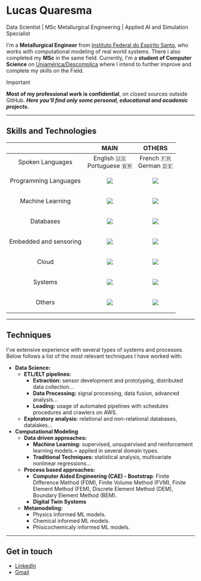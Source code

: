 # Lucas Quaresma
Data Scientist | MSc Metallurgical Engineering | Applied AI and Simulation Specialist

I'm a **Metallurgical Engineer** from [Instituto Federal do Espírito Santo](https://www.ifes.edu.br/), who works with computational modeling of real world systems. There i also completed my **MSc** in the same field. Currently, I'm a **student of Computer Science** on [Uniamérica/Descomplica](https://uniamerica.br/) where I intend to further improve and complete my skills on the Field.

> [!IMPORTANT]
> **Most of my professional work is confidential**, on closed sources outside GitHub. ***Here you'll find only some personal, educational and academic projects.***


---


## Skills and Technologies

|                        |                                                   MAIN                                                   |                                                         OTHERS                                                         |
| :--------------------: | :------------------------------------------------------------------------------------------------------: | :--------------------------------------------------------------------------------------------------------------------: |
|    Spoken Languages    |                                     English 🇺🇸<br>Portuguese 🇧🇷                                      |                                               French 🇫🇷<br>German 🇩🇪                                               |
| Programming Languages  |     <p align="center"> <a href=""> <img src="https://skillicons.dev/icons?i=python,rust"> </a> </p>      | <p align="center"> <a href=""> <img src="https://skillicons.dev/icons?i=bash,cpp,java,kotlin,octave,matlab"> </a> </p> |
|    Machine Learning    |      <p align="center"> <a href=""> <img src="https://skillicons.dev/icons?i=tensorflow"> </a> </p>      |              <p align="center"> <a href=""> <img src="https://skillicons.dev/icons?i=pytorch"> </a> </p>               |
|       Databases        |        <p align="center"> <a href=""> <img src="https://skillicons.dev/icons?i=sqlite"> </a> </p>        |          <p align="center"> <a href=""> <img src="https://skillicons.dev/icons?i=postgres,mongodb"> </a> </p>          |
| Embedded and sensoring |       <p align="center"> <a href=""> <img src="https://skillicons.dev/icons?i=arduino"> </a> </p>        |            <p align="center"> <a href=""> <img src="https://skillicons.dev/icons?i=raspberrypi"> </a> </p>             |
|         Cloud          |         <p align="center"> <a href=""> <img src="https://skillicons.dev/icons?i=aws"> </a> </p>          |             <p align="center"> <a href=""> <img src="https://skillicons.dev/icons?i=azure,gcp"> </a> </p>              |
|        Systems         |     <p align="center"> <a href=""> <img src="https://skillicons.dev/icons?i=linux,ubuntu"> </a> </p>     |        <p align="center"> <a href=""> <img src="https://skillicons.dev/icons?i=mint,debian,windows"> </a> </p>         |
|         Others         | <p align="center"> <a href=""> <img src="https://skillicons.dev/icons?i=git,github,md,vscode"> </a> </p> |       <p align="center"> <a href=""> <img src="https://skillicons.dev/icons?i=powershell,latex,regex"> </a> </p>       |


---


## Techniques

I've extensive experience with several types of systems and processes. Below follows a list of the most relevant techniques I have worked with:
- **Data Science:**
	- **ETL/ELT pipelines:**
		- **Extraction:** sensor development and prototyping, distributed data collection...
		- **Data Processing:** signal processing, data fusion, advanced analysis...
		- **Loading:** usage of automated pipelines with schedules procedures and crawlers on AWS.
	- **Exploratory analysis:** relational and non-relational databases, datalakes...
- **Computational Modeling**
	- **Data driven approaches:**
		- **Machine Learning:** supervised, unsupervised and reinforcement learning models.= applied in several domain types.
		- **Traditional Techniques:** statistical analysis, multivariate nonlinear regressions...
	- **Process based approaches:**
		- **Computer Aided Engineering (CAE) - Bootstrap**: Finite Difference Method (FDM), Finite Volume Method (FVM), Finite Element Method (FEM), Discrete Element Method (DEM), Boundary Element Method (BEM).
		- **Digital Twin Systems**
	- **Metamodeling:**
		- Physics informed ML models.
		- Chemical informed ML models.
		- Phisicochemicaly informed ML models.


---


## Get in touch
- [LinkedIn](https://www.linkedin.com/in/luksquaresma/)
- [Gmail](mailto:lucas.quaresma1@gmail.com)

